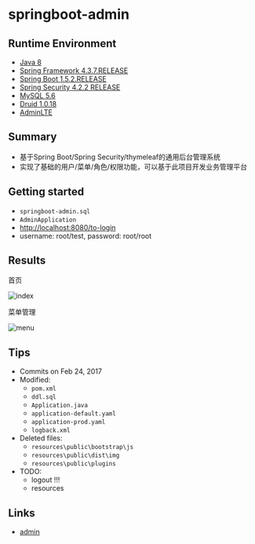 # springboot-admin

## Runtime Environment
- [Java 8](http://www.oracle.com/technetwork/java/javase/downloads/jdk8-downloads-2133151.html)
- [Spring Framework 4.3.7.RELEASE](http://projects.spring.io/spring-framework)
- [Spring Boot 1.5.2.RELEASE](https://projects.spring.io/spring-boot)
- [Spring Security 4.2.2 RELEASE](http://projects.spring.io/spring-security)
- [MySQL 5.6](http://www.mysql.com/)
- [Druid 1.0.18](https://github.com/alibaba/druid)
- [AdminLTE](https://adminlte.io/)

## Summary
- 基于Spring Boot/Spring Security/thymeleaf的通用后台管理系统
- 实现了基础的用户/菜单/角色/权限功能，可以基于此项目开发业务管理平台

## Getting started
- `springboot-admin.sql`
- `AdminApplication`
- [http://localhost:8080/to-login](http://localhost:8080/to-login)
- username: root/test, password: root/root

## Results
首页

![index](http://www.wailian.work/images/2018/04/18/index-min.png)

菜单管理

![menu](http://www.wailian.work/images/2018/04/18/menu-min.png)

## Tips
* Commits on Feb 24, 2017
* Modified:
    - `pom.xml`
    - `ddl.sql`
    - `Application.java`
    - `application-default.yaml`
    - `application-prod.yaml`
    - `logback.xml`
* Deleted files:
    - `resources\public\bootstrap\js`
    - `resources\public\dist\img`
    - `resources\public\plugins`
* TODO:
	- logout !!!
	- resources

## Links
- [admin](https://github.com/jonsychen/admin)
